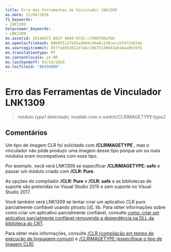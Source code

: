 ```yaml
---
title: Erro das Ferramentas de Vinculador LNK1309
ms.date: 11/04/2016
f1_keywords:
- LNK1309
helpviewer_keywords:
- LNK1309
ms.assetid: 10146071-883f-4849-97d1-c7468f90efbb
ms.openlocfilehash: 88b05512fd45adb6dc96a6c130ceccb74f3ab14e
ms.sourcegitcommit: 857fa6b530224fa6c18675138043aba9aa0619fb
ms.translationtype: MT
ms.contentlocale: pt-BR
ms.lasthandoff: 03/24/2020
ms.locfileid: "80194896"
---
```

# <a name="linker-tools-error-lnk1309"></a>Erro das Ferramentas de Vinculador LNK1309

> módulo *type1* detectado; inválido com o switch/CLRIMAGETYPE:*type2*

## <a name="remarks"></a>Comentários

Um tipo de imagem CLR foi solicitado com **/CLRIMAGETYPE** , mas o vinculador não pôde produzir uma imagem desse tipo porque um ou mais módulos eram incompatíveis com esse tipo.

Por exemplo, você verá LNK1309 se especificar **/CLRIMAGETYPE: safe** e passar um módulo criado com **/CLR: Pure**.

As opções do compilador **/CLR: Pure** e **/CLR: safe** e as bibliotecas de suporte são preteridas no Visual Studio 2015 e sem suporte no Visual Studio 2017.

Você também verá LNK1309 se tentar criar um aplicativo CLR puro parcialmente confiável usando ptrustu [d]. lib. Para obter informações sobre como criar um aplicativo parcialmente confiável, consulte [como: criar um aplicativo parcialmente confiável removendo a dependência na DLL da biblioteca do CRT](../../dotnet/create-a-partially-trusted-application.md).

Para obter mais informações, consulte [/CLR (compilação em tempo de execução de linguagem comum)](../../build/reference/clr-common-language-runtime-compilation.md) e [/CLRIMAGETYPE (especifique o tipo de imagem CLR)](../../build/reference/clrimagetype-specify-type-of-clr-image.md).
